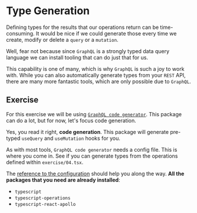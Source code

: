 # Type Generation

Defining types for the results that our operations return can be time-consuming.
It would be nice if we could generate those every time we create, modify or delete
a `query` or a `mutation`.

Well, fear not because since `GraphQL` is a strongly typed data query language
we can install tooling that can do just that for us.

This capability is one of many, which is why `GraphQL` is such a joy to work with.
While you can also automatically generate types from your `REST` API, there are many more
fantastic tools, which are only possible due to `GraphQL`.

## Exercise

For this exercise we will be using [`GraphQL code generator`](https://graphql-code-generator.com/).
This package can do a lot, but for now, let's focus code generation.

Yes, you read it right, **code generation**. This package will generate pre-typed `useQuery` and `useMutation` hooks for you.

As with most tools, `GraphQL code generator` needs a config file. This is where you come in.
See if you can generate types from the operations defined within `exercise/04.tsx`.

The [reference to the configuration](https://graphql-code-generator.com/docs/getting-started/codegen-config) should help you along the way.
**All the packages that you need are already installed**:

- `typescript`
- `typescript-operations`
- `typescript-react-apollo`
